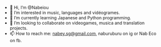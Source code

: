 - 👋 Hi, I’m @Nabeiou
- 👀 I’m interested in music, languages and vidéogrames.
- 🌱 I’m currently learning Japanese and Python programming.
- 💞️ I’m looking to collaborate on videogames, musica and translation projects.
- 📫 How to reach me: nabey.sg@gmail.com, naburuburu on ig or Nab Eco on fb.

<!---
Nabeiou/Nabeiou is a ✨ special ✨ repository because its `README.md` (this file) appears on your GitHub profile.
You can click the Preview link to take a look at your changes.
--->
